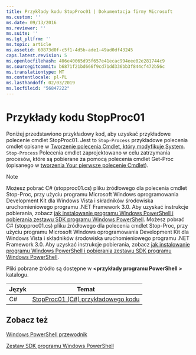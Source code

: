 ```yaml
---
title: Przykłady kodu StopProc01 | Dokumentacja firmy Microsoft
ms.custom: ''
ms.date: 09/13/2016
ms.reviewer: ''
ms.suite: ''
ms.tgt_pltfrm: ''
ms.topic: article
ms.assetid: 60873d0f-c5f1-4d5b-ade1-49ad0df43245
caps.latest.revision: 5
ms.openlocfilehash: 406e40065d95f657e41ecac994eee02e281744c9
ms.sourcegitcommit: b6871f21bd666f9cd71dd336bb3f844cf472b56c
ms.translationtype: MT
ms.contentlocale: pl-PL
ms.lasthandoff: 02/03/2019
ms.locfileid: "56847222"
---
```

# <a name="stopproc01-code-samples"></a>Przykłady kodu StopProc01

Poniżej przedstawiono przykładowy kod, aby uzyskać przykładowe polecenie cmdlet StopProc01. Jest to `Stop-Process` przykładowe polecenia cmdlet opisane w [Tworzenie polecenia Cmdlet, który modyfikuje System](../cmdlet/creating-a-cmdlet-that-modifies-the-system.md). `Stop-Process` Polecenia cmdlet zaprojektowano w celu zatrzymania procesów, które są pobierane za pomocą polecenia cmdlet Get-Proc (opisanego w [tworzenia Your pierwsze polecenie Cmdlet](../cmdlet/creating-a-cmdlet-without-parameters.md)).

> [!NOTE]
> Możesz pobrać C# (stopproc01.cs) pliku źródłowego dla polecenia cmdlet Stop-Proc, przy użyciu programu Microsoft Windows oprogramowania Development Kit dla Windows Vista i składników środowiska uruchomieniowego programu .NET Framework 3.0. Aby uzyskać instrukcje pobierania, zobacz [jak instalowanie programu Windows PowerShell i pobierania zestawu SDK programu Windows PowerShell](/powershell/developer/installing-the-windows-powershell-sdk).
> Możesz pobrać C# (stopproc01.cs) pliku źródłowego dla polecenia cmdlet Stop-Proc, przy użyciu programu Microsoft Windows oprogramowania Development Kit dla Windows Vista i składników środowiska uruchomieniowego programu .NET Framework 3.0. Aby uzyskać instrukcje pobierania, zobacz [jak instalowanie programu Windows PowerShell i pobierania zestawu SDK programu Windows PowerShell](/powershell/developer/installing-the-windows-powershell-sdk).
>
> Pliki pobrane źródło są dostępne w  **\<przykłady programu PowerShell >** katalogu.

|Język|Temat|
|--------------|-----------|
|C#|[StopProc01 (C#) przykładowego kodu](./stopproc01-csharp-sample-code.md)|

## <a name="see-also"></a>Zobacz też

[Windows PowerShell przewodnik](./windows-powershell-programmer-s-guide.md)

[Zestaw SDK programu Windows PowerShell](../windows-powershell-reference.md)